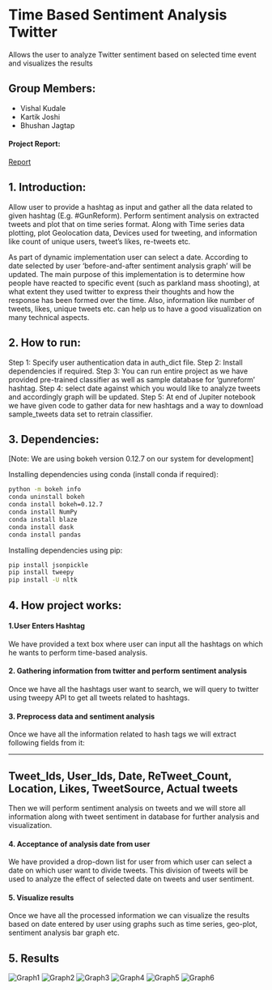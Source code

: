 # Time Based Sentiment Analysis Twitter
Allows the user to analyze Twitter sentiment based on selected time event  and visualizes  the results


## Group Members:

* Vishal Kudale
* Kartik Joshi
* Bhushan Jagtap

#### Project Report:

[Report](https://github.com/kartik-joshi/Time-based-sentiment-analysis-on-twitter-data/blob/master/project_report/time-based-analysis.pdf)

## 1. Introduction:

Allow user to provide a hashtag as input and gather all the data related to given hashtag (E.g. #GunReform). Perform sentiment analysis on extracted tweets and plot that on time series format.  Along with Time series data plotting, plot Geolocation data, Devices used for tweeting, and information like count of unique users, tweet’s likes, re-tweets etc.

As part of dynamic implementation user can select a date. According to date selected by user ‘before-and-after sentiment analysis graph’ will be updated. The main purpose of this implementation is to determine how people have reacted to specific event (such as parkland mass shooting), at what extent they used twitter to express their thoughts and how the response has been formed over the time. Also, information like number of tweets, likes, unique tweets etc. can help us to have a good visualization on many technical aspects.


## 2. How to run:

Step 1: Specify user authentication data in auth_dict file.
Step 2: Install dependencies if required.
Step 3: You can run entire project as we have provided pre-trained classifier as well as sample database for ‘gunreform’ hashtag.
Step 4: select date against which you would like to analyze tweets and accordingly graph will be updated.
Step 5: At end of Jupiter notebook we have given code to gather data for new hashtags and a way to download sample_tweets data set to retrain classifier. 

## 3. Dependencies:

[Note: We are using bokeh version 0.12.7 on our system for development]

Installing dependencies using conda (install conda if required):

``` bash
python -m bokeh info
conda uninstall bokeh
conda install bokeh=0.12.7
conda install NumPy
conda install blaze
conda install dask
conda install pandas
```

Installing dependencies using pip:


```  bash 
pip install jsonpickle
pip install tweepy
pip install -U nltk
```

## 4. How project works:

#### 1.User Enters Hashtag
We have provided a text box where user can input all the hashtags on which he wants to perform time-based analysis.

#### 2. Gathering information from twitter and perform sentiment analysis 
Once we have all the hashtags user want to search, we will query to twitter using tweepy API to get all tweets related to hashtags.

#### 3. Preprocess data and sentiment analysis
Once we have all the information related to hash tags we will extract following fields from it:

----
Tweet_Ids, User_Ids, Date, ReTweet_Count, Location, Likes, TweetSource, Actual tweets
----


Then we will perform sentiment analysis on tweets and we will store all information along with tweet sentiment in database for further analysis and visualization.

#### 4. Acceptance of analysis date from user
We have provided a drop-down list for user from which user can select a date on which user want to divide tweets. This division of tweets will be used to analyze the effect of selected date on tweets and user sentiment.

#### 5. Visualize results
Once we have all the processed information we can visualize the results based on date entered by user using graphs such as time series, geo-plot, sentiment analysis bar graph etc.

## 5. Results

![Graph1](https://github.com/kartik-joshi/Time-based-sentiment-analysis-on-twitter-data/blob/master/results/graph1.png)
![Graph2](https://github.com/kartik-joshi/Time-based-sentiment-analysis-on-twitter-data/blob/master/results/graph2.png)
![Graph3](https://github.com/kartik-joshi/Time-based-sentiment-analysis-on-twitter-data/blob/master/results/graph3.png)
![Graph4](https://github.com/kartik-joshi/Time-based-sentiment-analysis-on-twitter-data/blob/master/results/graph4.png)
![Graph5](https://github.com/kartik-joshi/Time-based-sentiment-analysis-on-twitter-data/blob/master/results/graph5.png)
![Graph6](https://github.com/kartik-joshi/Time-based-sentiment-analysis-on-twitter-data/blob/master/results/graph6.png)
